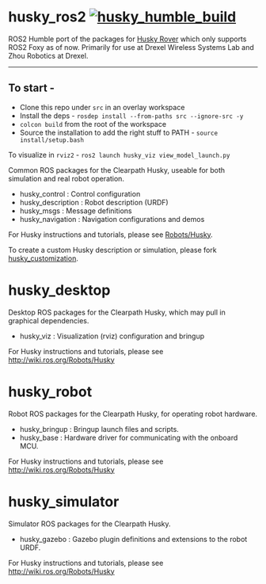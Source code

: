 husky_ros2
[![husky_humble_build](https://github.com/adeeb10abbas/husky_ros2/actions/workflows/ci.yml/badge.svg?event=push)](https://github.com/adeeb10abbas/husky_ros2/actions/workflows/ci.yml)
=====
ROS2 Humble port of the packages for [Husky Rover](https://github.com/husky/husky/) which only supports ROS2 Foxy as of now. Primarily for use at Drexel Wireless Systems Lab and Zhou Robotics at Drexel. 

_______

## To start -
 - Clone this repo under `src` in an overlay workspace 
 - Install the deps - `rosdep install --from-paths src --ignore-src -y`
 - `colcon build` from the root of the workspace
 - Source the installation to add the right stuff to PATH - `source install/setup.bash` 

To visualize in `rviz2` - `ros2 launch husky_viz view_model_launch.py`

Common ROS packages for the Clearpath Husky, useable for both simulation and
real robot operation.

 - husky_control : Control configuration
 - husky_description : Robot description (URDF)
 - husky_msgs : Message definitions
 - husky_navigation : Navigation configurations and demos

For Husky instructions and tutorials, please see [Robots/Husky](http://wiki.ros.org/Robots/Husky).

To create a custom Husky description or simulation, please fork [husky_customization](https://github.com/husky/husky_customization).

husky_desktop
=============

Desktop ROS packages for the Clearpath Husky, which may pull in graphical dependencies.

 - husky_viz : Visualization (rviz) configuration and bringup

For Husky instructions and tutorials, please see http://wiki.ros.org/Robots/Husky

husky_robot
===========

Robot ROS packages for the Clearpath Husky, for operating robot hardware.

 - husky_bringup : Bringup launch files and scripts.
 - husky_base : Hardware driver for communicating with the onboard MCU.

For Husky instructions and tutorials, please see http://wiki.ros.org/Robots/Husky

husky_simulator
==============

Simulator ROS packages for the Clearpath Husky.

 - husky_gazebo : Gazebo plugin definitions and extensions to the robot URDF.

For Husky instructions and tutorials, please see http://wiki.ros.org/Robots/Husky
